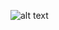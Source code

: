 ![alt text][logo]

[logo]: https://media.istockphoto.com/id/657859250/photo/hacker-concept-computer-character-codes-green-text-on-black-background.jpg?s=170667a&w=0&k=20&c=td646RucsA_QBp5UPAKjQ_xRvvCKXCzy6NU54nAE0Uc= "hacker"
